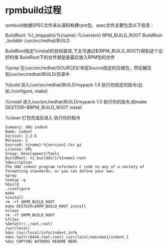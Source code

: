 # rpmbuild过程
rpmbuild依据SPEC文件来从源码构建rpm包，spec文件主要包含以下信息：


BuildRoot:      %{_tmppath}/%{name}-%{version}
RPM_BUILD_ROOT   BuildRoot
_builddir		/usr/src/redhat/BUILD

BuildRoot指定%install的目标路径,下文可通过${RPM_BUILD_ROOT}得到这个设好的值
BuildRoot下的文件就是是最后放入RPM包的文件

%prep
在/usr/src/redhat/SOURCES/寻找Source指定的压缩包，然后解压到/usr/src/redhat/BUILD/目录中

%build
进入/usr/src/redhat/BUILD/mypack-1.0
执行你指定的指令(比如./configure, make)

%install
进入/usr/src/redhat/BUILD/mypack-1.0
执行你的指令,如make DESTDIR=$RPM_BUILD_ROOT install

%clean
打包完成后进入
执行你的指令

    Summary: GNU indent
    Name: indent
    Version: 2.2.6
    Release: 2
    Source0: %{name}-%{version}.tar.gz
    License: GPL
    Group: Development/Tools
    BuildRoot: %{_builddir}/%{name}-root
    %description
    The GNU indent program reformats C code to any of a variety of
    formatting standards, or you can define your own.
    %prep
    %setup -q
    %build
    ./configure
    make
    %install
    rm -rf $RPM_BUILD_ROOT
    make DESTDIR=$RPM_BUILD_ROOT install
    %clean
    rm -rf $RPM_BUILD_ROOT
    %files
    %defattr(-,root,root)
    /usr/local/
    %doc /usr/local/info/indent.info
    %doc %attr(0444,root,root) /usr/local/man/man1/indent.1
    %doc COPYING AUTHORS README NEWS
